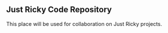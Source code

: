 <h2>Just Ricky Code Repository</h3>
<p>This place will be used for collaboration on Just Ricky projects.</p>
